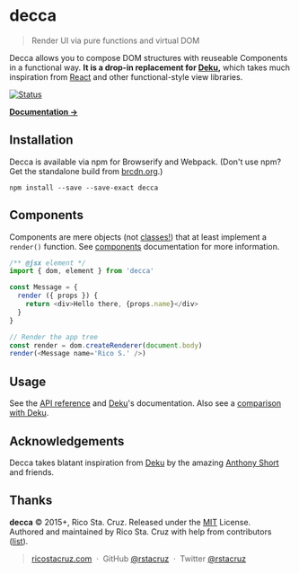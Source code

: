 # decca

<!-- {.massive-header.-with-tagline } -->

> Render UI via pure functions and virtual DOM

Decca allows you to compose DOM structures with reuseable Components in a functional way. **It is a drop-in replacement for [Deku],** which takes much inspiration from [React] and other functional-style view libraries.

[![Status](https://travis-ci.org/rstacruz/decca.svg?branch=master)](https://travis-ci.org/rstacruz/decca "See test builds")

**[Documentation →](http://ricostacruz.com/decca)**

<!--{p:style='display: none'}-->

## Installation

Decca is available via npm for Browserify and Webpack. (Don't use npm? Get the standalone build from [brcdn.org](https://www.brcdn.org/?module=decca).)

```
npm install --save --save-exact decca
```

## Components

Components are mere objects (not [classes!](https://facebook.github.io/react/docs/top-level-api.html#react.createclass)) that at least implement a `render()` function. See [components](docs/components.md) documentation for more information.

```js
/** @jsx element */
import { dom, element } from 'decca'

const Message = {
  render ({ props }) {
    return <div>Hello there, {props.name}</div>
  }
}

// Render the app tree
const render = dom.createRenderer(document.body)
render(<Message name='Rico S.' />)
```

## Usage

See the [API reference](docs/api.md) and [Deku]'s documentation. Also see a [comparison with Deku](docs/about-deku.md).

## Acknowledgements

Decca takes blatant inspiration from [Deku] by the amazing [Anthony Short] and friends.

[Deku]: https://dekujs.github.io/deku
[virtual-dom]: https://www.npmjs.com/package/virtual-dom
[lifecycle hooks]: docs/components.md
[Anthony Short]: https://github.com/anthonyshort
[React]: https://facebook.github.io/react/

## Thanks

**decca** © 2015+, Rico Sta. Cruz. Released under the [MIT] License.<br>
Authored and maintained by Rico Sta. Cruz with help from contributors ([list][contributors]).

> [ricostacruz.com](http://ricostacruz.com) &nbsp;&middot;&nbsp;
> GitHub [@rstacruz](https://github.com/rstacruz) &nbsp;&middot;&nbsp;
> Twitter [@rstacruz](https://twitter.com/rstacruz)

[MIT]: http://mit-license.org/
[contributors]: http://github.com/rstacruz/decca/contributors
